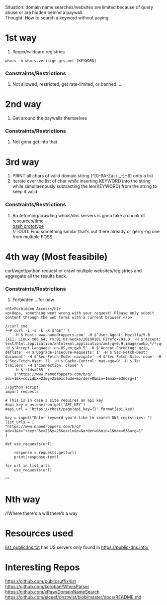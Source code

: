 Situation: domain name searches/websites are limited because of query abuse or are hidden behind a paywall.  
Thought: How to search a keyword without paying.

# 1st way
1. Regex/wildcard registries
```
whois -h whois.verisign-grs.net [KEYWORD]
```

### Constraints/Restrictions
1. Not allowed, restricted, get rate-limited, or banned.....

# 2nd way
1. Get around the paywalls themselves

### Constraints/Restrictions
1. Not gnna get into that

# 3rd way
1. PRINT all chars of valid domain string (^[0-9A-Za-z._-]+$) onto a list   
2. Iterate over the list of char while inserting KEYWORD into the string while simultaenously subtracting the len(KEYWORD) from the string to keep it valid

### Constraints/Restrictions
1. Bruteforcing/crawling whois/dns servers is gnna take a chunk of resources/time  
[bash prototype](dns_regex.sh)  
//TODO: Find something similar that's out there already or gerry-rig one from multiple FOSS.

# 4th way (Most feasibile)
curl/wget/python request or crawl multiple websites/registries and aggregate all the results back.

### Constraints/Restrictions
1. Forbidden ...for now
```
<h1>Forbidden Access</h1>
<p>Oops, something went wrong with your request! Please only submit content through the web forms with a current browser.</p>

//curl cmd
└─# curl -i -s -k -X $'GET' \
    -H $'Host: www.namedroppers.com' -H $'User-Agent: Mozilla/5.0 (X11; Linux x86_64; rv:91.0) Gecko/20100101 Firefox/91.0' -H $'Accept: text/html,application/xhtml+xml,application/xml;q=0.9,image/webp,*/*;q=0.8' -H $'Accept-Language: en-US,en;q=0.5' -H $'Accept-Encoding: gzip, deflate' -H $'Upgrade-Insecure-Requests: 1' -H $'Sec-Fetch-Dest: document' -H $'Sec-Fetch-Mode: navigate' -H $'Sec-Fetch-Site: none' -H $'Sec-Fetch-User: ?1' -H $'Cache-Control: max-age=0' -H $'Te: trailers' -H $'Connection: close' \
    -b $'tlds=255' \
    $'https://www.namedroppers.com/b/q?adv=1&k=covid&x=23&y=25&exclude=&order=0&min=1&max=63&org=1'

//python script
import requests

# This is in case a site requires an api key
#api_key = os.environ.get('API_KEY')
#api_url = 'https://rhost/page?api_key={}'.format(api_key)

key = input("Enter keyword you'd like to search DNS registries: ")
list_urls = [
"https://www.namedroppers.com/b/q?adv=1&k="+key+"&x=23&y=25&exclude=&order=0&min=1&max=63&org=1"
]

def use_requests(url):

    response = requests.get(url)
    print(response.text)

for url in list_urls:
    use_requests(url)
```
'''

# Nth way 
//Where there's a will there's a way

# Resources used
[list_publicdns.txt](list_publicdns.txt) has US servers only found in https://public-dns.info/


# Interesting Repos
https://github.com/publicsuffix/list  
https://github.com/koroban/WhoisParser  
https://github.com/xPaw/DomainNameSearch  
https://github.com/elceef/dnstwist/blob/master/docs/README.md  
